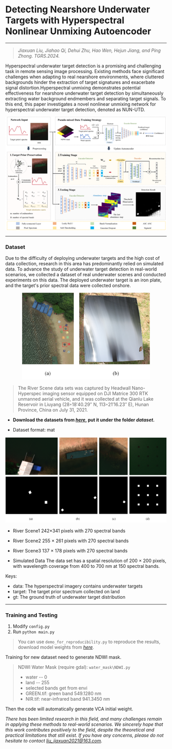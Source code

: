 # Detecting Nearshore Underwater Targets with Hyperspectral Nonlinear Unmixing Autoencoder
-----------
> *Jiaxuan Liu, Jiahao Qi, Dehui Zhu, Hao Wen, Hejun Jiang, and Ping Zhong. TGRS.2024.*

Hyperspectral underwater target detection is a promising and challenging task in remote sensing image processing. Existing methods face significant challenges when adapting to real nearshore environments, where cluttered backgrounds hinder the extraction of target signatures and exacerbate signal distortion.Hyperspectral unmixing demonstrates potential effectiveness for nearshore underwater target detection by simultaneously extracting water background endmembers and separating target signals. To this end, this paper investigates a novel nonlinear unmixing network for hyperspectral underwater target detection, denoted as NUN-UTD.

<p align="center">
  <img src="/pics/fig_framework.png" alt="Framework" title="NUN-UTD" width="900px">
</p>

***
### Dataset
Due to the difficulty of deploying underwater targets and the high cost of data collection, research in this area has predominantly relied on simulated data. To advance the study of underwater target detection in real-world scenarios, we collected a dataset of real underwater scenes and conducted experiments on this data. The deployed underwater target is an iron plate, and the target's prior spectral data were collected onshore.

<p align="center">
  <img src="/pics/ref.png" alt="Framework" title="NUN-UTD" width="400px">
</p>

> The River Scene data sets was captured by Headwall Nano-Hyperspec imaging sensor equipped on DJI Matrice 300 RTK unmanned aerial vehicle, and it was collected at the Qianlu Lake Reservoir in Liuyang (28◦18′40.29′′ N, 113◦21′16.23′′ E), Hunan Province, China on July 31, 2021.


- **Download the datasets from [*here*](https://drive.google.com/file/d/1eDJZW20TebuEE9Sa4yFB7Sze-N_Chxh3/view?usp=sharing), put it under the folder *dataset*.**
  
- Dataset format: mat

<p align="center">
  <img src="/pics/datasets.png" alt="Framework" title="NUN-UTD" width="800px">
</p>

- River Scene1
242×341 pixels with 270 spectral bands

- River Scene2
255 × 261 pixels with 270 spectral bands

- River Scene3
137 × 178 pixels with 270 spectral bands

- Simulated Data
The data set has a spatial resolution of 200 × 200 pixels, with wavelength coverage from 400 to 700 nm at 150 spectral bands.

Keys: 
- data: The hyperspectral imagery contains underwater targets
- target: The target prior spectrum collected on land
- gt: The ground truth of underwater target distribution

----

### Training and Testing

1. Modify `config.py`
2. Run ` python main.py `

> You can use `demo_for_reproducibility.py` to reproduce the results, download model weights from [*here*](https://drive.google.com/file/d/1aNWnvnOYAbU-5eNVZvFMUOcGFuA_ZH_C/view?usp=sharing).

Training for new dataset need to generate NDWI mask. 
> NDWI Water Mask (require gdal):
> `water_mask\NDWI.py`
> - water -- 0
> - land -- 255
> - selected bands get from envi
> - GREEN.tif: green band 549.1280 nm
> - NIR.tif: near-infrared band 941.3450 nm

Then the code will automatically generate VCA initial weight. 



*There has been limited research in this field, and many challenges remain in applying these methods to real-world scenarios. We sincerely hope that this work contributes positively to the field, despite the theoretical and practical limitations that still exist. If you have any concerns, please do not hesitate to contact liu_jiaxuan2021@163.com.*

